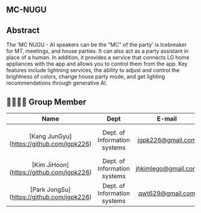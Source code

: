 ## MC-NUGU

## Abstract
The 'MC NUGU - AI speakers can be the "MC" of the party' is Icebreaker for MT, meetings, and house parties. It can also act as a party assistant in place of a human.
In  addition, it  provides  a  service  that  connects  LG home appliances with the app and allows you to control them from the app. Key features include lightning services, the ability to adjust and  control  the  brightness  of  colors,  change  house  party  mode, and get lighting recommendations through generative AI. 

## 👨‍👨‍👧‍👧 Group Member

|Name|Dept|E-mail|Role|
|:---:|:---:|:---:|:---:|
|[Kang JunGyu] (https://github.com/jgpk226)|Dept. of Information systems|jgpk226@gmail.com|Development Manager, <br/>Backend Developer|
|[Kim JiHoon] (https://github.com/jgpk226)|Dept. of Information systems|jhkimlego@gmail.com|Product Designer, <br/>AI Developer|
|[Park JongSu] (https://github.com/jgpk226)|Dept. of Information systems|qwt629@gmail.com|Frontend Developer|

<br>
